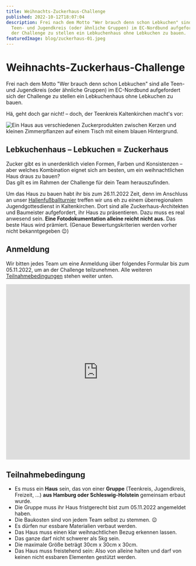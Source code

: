 ```yaml
---
title: Weihnachts-Zuckerhaus-Challenge
published: 2022-10-12T18:07:04
description: Frei nach dem Motto "Wer brauch denn schon Lebkuchen" sind alle
  Teen- und Jugendkreis (oder ähnliche Gruppen) im EC-Nordbund aufgefordert sich
  der Challenge zu stellen ein Lebkuchenhaus ohne Lebkuchen zu bauen.
featuredImage: blog/zuckerhaus-01.jpeg
---
```

# Weihnachts-Zuckerhaus-Challenge

Frei nach dem Motto "Wer brauch denn schon Lebkuchen" sind alle Teen- und Jugendkreis (oder ähnliche Gruppen) im EC-Nordbund aufgefordert sich der Challenge zu stellen ein Lebkuchenhaus ohne Lebkuchen zu bauen.

Hä, geht doch gar nicht! – doch, der Teenkreis Kaltenkirchen macht's vor:

![Ein Haus aus verschiedenen Zuckerprodukten zwischen Kerzen und kleinen Zimmerpflanzen auf einem Tisch mit einem blauen Hintergrund.](blog/zuckerhaus-01.jpeg "Zuckerhaus Demo vom Teenkreis Kaltenkirchen")

## Lebkuchenhaus – Lebkuchen = Zuckerhaus

Zucker gibt es in unerdenklich vielen Formen, Farben und Konsistenzen – aber welches Kombination eignet sich am besten, um ein weihnachtlichen Haus draus zu bauen?\
Das gilt es im Rahmen der Challenge für dein Team herauszufinden.

Um das Haus zu bauen habt ihr bis zum 26.11.2022 Zeit, denn im Anschluss an unser [Hallenfußballturnier](https://www.ec-nordbund.de/veranstaltungen/2022sHallenFBall) treffen wir uns eh zu einem überregionalem Jugendgottesdienst in Kaltenkirchen. Dort sind alle Zuckerhaus-Architekten und Baumeister aufgefordert, ihr Haus zu präsentieren. Dazu muss es real anwesend sein. **Eine Fotodokumentation alleine reicht nicht aus.** Das beste Haus wird prämiert. (Genaue Bewertungskriterien werden vorher nicht bekanntgegeben 😉)

## Anmeldung

Wir bitten jedes Team um eine Anmeldung über folgendes Formular bis zum 05.11.2022, um an der Challenge teilzunehmen. Alle weiteren [Teilnahmebedingungen](#Teilnhamebedingung) stehen weiter unten.

<iframe width="640px" height= "480px" src= "https://forms.office.com/Pages/ResponsePage.aspx?id=lDZs0n-42k-MGH7D3WERTGAikpWg1d9EkFOBg9FDTk5UM0UzNThKWE8ySzhSNVFFMEVIOFlOMllZWiQlQCN0PWcu&embed=true" frameborder= "0" marginwidth= "0" marginheight= "0" style= "border: none; max-width:100%; max-height:100vh" allowfullscreen webkitallowfullscreen mozallowfullscreen msallowfullscreen> </iframe>

## Teilnahmebedingung

* Es muss ein **Haus** sein, das von einer **Gruppe** (Teenkreis, Jugendkreis, Freizeit, ...) **aus Hamburg oder Schleswig-Holstein** gemeinsam erbaut wurde.
* Die Gruppe muss ihr Haus fristgerecht bist zum 05.11.2022 angemeldet haben.
* Die Baukosten sind von jedem Team selbst zu stemmen. 😉
* Es dürfen nur essbare Materialien verbaut werden.
* Das Haus muss einen klar weihnachtlichen Bezug erkennen lassen.
* Das ganze darf nicht schwerer als 5kg sein.
* Die maximale Größe beträgt 30cm x 30cm x 30cm.
* Das Haus muss freistehend sein: Also von alleine halten und darf von keinen nicht essbaren Elementen gestützt werden.
